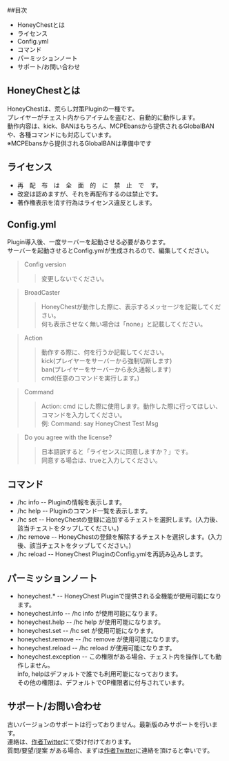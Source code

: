 ##目次
* HoneyChestとは
* ライセンス
* Config.yml
* コマンド
* パーミッションノート
* サポート/お問い合わせ

## HoneyChestとは
HoneyChestは、荒らし対策Pluginの一種です。  
プレイヤーがチェスト内からアイテムを盗むと、自動的に動作します。  
動作内容は、kick、BANはもちろん、MCPEbansから提供されるGlobalBANや、各種コマンドにも対応しています。  
※MCPEbansから提供されるGlobalBANは準備中です

## ライセンス
* 再　配　布　は　全　面　的　に　禁　止　で　す。
* 改変は認めますが、それを再配布するのは禁止です。
* 著作権表示を消す行為はライセンス違反とします。

## Config.yml
Plugin導入後、一度サーバーを起動させる必要があります。  
サーバーを起動させるとConfig.ymlが生成されるので、編集してください。

> Config version
>> 変更しないでください。

> BroadCaster
>> HoneyChestが動作した際に、表示するメッセージを記載してください。  
>> 何も表示させなく無い場合は「none」と記載してください。

> Action
>> 動作する際に、何を行うか記載してください。  
>> kick(プレイヤーをサーバーから強制切断します)  
>> ban(プレイヤーをサーバーから永久通報します)  
>> cmd(任意のコマンドを実行します。)

> Command
>> Action: cmd にした際に使用します。動作した際に行ってほしい、コマンドを入力してください。  
>> 例: Command: say HoneyChest Test Msg

> Do you agree with the license?
>> 日本語訳すると「ライセンスに同意しますか？」です。  
>> 同意する場合は、trueと入力してください。

## コマンド
* /hc info    --  Pluginの情報を表示します。
* /hc help    --  Pluginのコマンド一覧を表示します。
* /hc set     --  HoneyChestの登録に追加するチェストを選択します。(入力後、該当チェストをタップしてください。)
* /hc remove  --  HoneyChestの登録を解除するチェストを選択します。(入力後、該当チェストをタップしてください。)
* /hc reload  --  HoneyChest PluginのConfig.ymlを再読み込みします。

## パーミッションノート
* honeychest.*          --  HoneyChest Pluginで提供される全機能が使用可能になります。
* honeychest.info       --  /hc info が使用可能になります。
* honeychest.help       --  /hc help が使用可能になります。
* honeychest.set        --  /hc set が使用可能になります。
* honeychest.remove     --  /hc remove が使用可能になります。
* honeychest.reload     --  /hc reload が使用可能になります。
* honeychest.exception  --  この権限がある場合、チェスト内を操作しても動作しません。  
info, helpはデフォルトで誰でも利用可能になっております。  
その他の権限は、デフォルトでOP権限者に付与されています。

## サポート/お問い合わせ
古いバージョンのサポートは行っておりません。最新版のみサポートを行います。  
連絡は、[作者Twitter](http://twitter.com/rain318_1995)にて受け付けております。  
質問/要望/提案 がある場合、まずは[作者Twitter](http://twitter.com/rain318_1995)に連絡を頂けると幸いです。